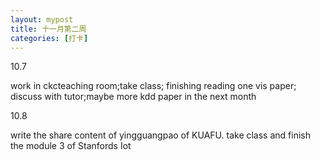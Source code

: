 ```yaml
---
layout: mypost
title: 十一月第二周
categories: [打卡]
---
```


10.7

work in ckcteaching room;take class;
finishing reading one vis paper;
discuss with tutor;maybe more kdd paper in the next month

10.8

write the share content of yingguangpao of KUAFU.
take class and finish the module 3 of Stanfords Iot
